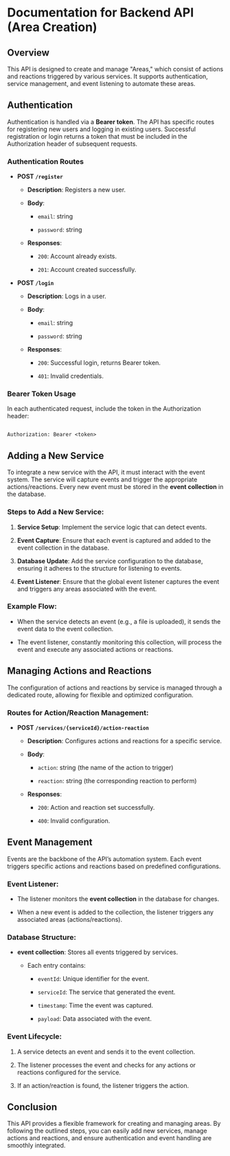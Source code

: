 # Documentation for Backend API (Area Creation) 

  

## Overview 

  

This API is designed to create and manage "Areas," which consist of actions and reactions triggered by various services. It supports authentication, service management, and event listening to automate these areas. 

  

## Authentication 

  

Authentication is handled via a **Bearer token**. The API has specific routes for registering new users and logging in existing users. Successful registration or login returns a token that must be included in the Authorization header of subsequent requests. 

  

### Authentication Routes 

  

- **POST `/register`** 

  - **Description**: Registers a new user. 

  - **Body**: 

    - `email`: string 

    - `password`: string 

  - **Responses**: 

    - `200`: Account already exists. 

    - `201`: Account created successfully. 

   

- **POST `/login`** 

  - **Description**: Logs in a user. 

  - **Body**: 

    - `email`: string 

    - `password`: string 

  - **Responses**: 

    - `200`: Successful login, returns Bearer token. 

    - `401`: Invalid credentials. 

  

### Bearer Token Usage 

In each authenticated request, include the token in the Authorization header: 

``` 

Authorization: Bearer <token> 

``` 

  

## Adding a New Service 

  

To integrate a new service with the API, it must interact with the event system. The service will capture events and trigger the appropriate actions/reactions. Every new event must be stored in the **event collection** in the database. 

  

### Steps to Add a New Service: 

1. **Service Setup**: Implement the service logic that can detect events. 

2. **Event Capture**: Ensure that each event is captured and added to the event collection in the database. 

3. **Database Update**: Add the service configuration to the database, ensuring it adheres to the structure for listening to events. 

4. **Event Listener**: Ensure that the global event listener captures the event and triggers any areas associated with the event. 

  

### Example Flow: 

- When the service detects an event (e.g., a file is uploaded), it sends the event data to the event collection. 

- The event listener, constantly monitoring this collection, will process the event and execute any associated actions or reactions. 

  

## Managing Actions and Reactions 

  

The configuration of actions and reactions by service is managed through a dedicated route, allowing for flexible and optimized configuration. 

  

### Routes for Action/Reaction Management: 

  

- **POST `/services/{serviceId}/action-reaction`** 

  - **Description**: Configures actions and reactions for a specific service. 

  - **Body**: 

    - `action`: string (the name of the action to trigger) 

    - `reaction`: string (the corresponding reaction to perform) 

  - **Responses**: 

    - `200`: Action and reaction set successfully. 

    - `400`: Invalid configuration. 

  

## Event Management 

  

Events are the backbone of the API’s automation system. Each event triggers specific actions and reactions based on predefined configurations. 

  

### Event Listener: 

- The listener monitors the **event collection** in the database for changes. 

- When a new event is added to the collection, the listener triggers any associated areas (actions/reactions). 

  

### Database Structure: 

- **event collection**: Stores all events triggered by services. 

  - Each entry contains: 

    - `eventId`: Unique identifier for the event. 

    - `serviceId`: The service that generated the event. 

    - `timestamp`: Time the event was captured. 

    - `payload`: Data associated with the event. 

  

### Event Lifecycle: 

1. A service detects an event and sends it to the event collection. 

2. The listener processes the event and checks for any actions or reactions configured for the service. 

3. If an action/reaction is found, the listener triggers the action. 

  

## Conclusion 

  

This API provides a flexible framework for creating and managing areas. By following the outlined steps, you can easily add new services, manage actions and reactions, and ensure authentication and event handling are smoothly integrated. 